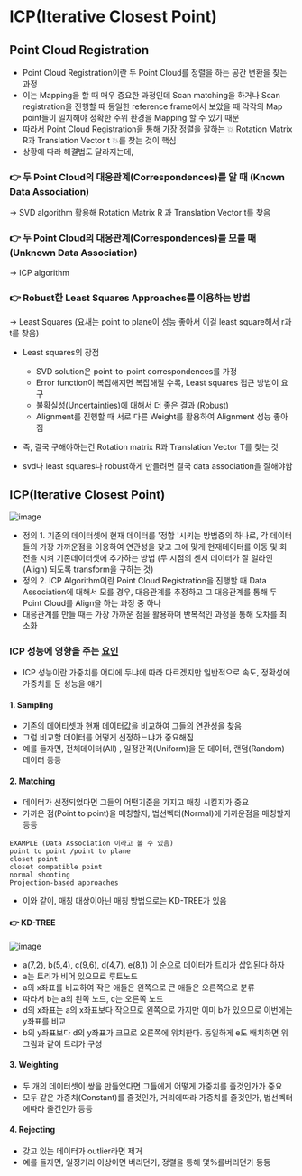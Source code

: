 ICP(Iterative Closest Point)
===
## Point Cloud Registration
- Point Cloud Registration이란 두 Point Cloud를 정렬을 하는 공간 변환을 찾는 과정
 - 이는 Mapping을 할 때 매우 중요한 과정인데 Scan matching을 하거나 Scan registration을 진행할 때 동일한 reference frame에서 보았을 때 각각의 Map point들이 일치해야 정확한 주위 환경을 Mapping 할 수 있기 때문
- 따라서 Point Cloud Registration을 통해 가장 정렬을 잘하는 💥️ Rotation Matrix R과 Translation Vector t 💥️를 찾는 것이 핵심
- 상황에 따라 해결법도 달라지는데,
### 👉️ 두 Point Cloud의 대응관계(Correspondences)를 알 때 (Known Data Association)
 → SVD algorithm 활용해 Rotation Matrix R 과 Translation Vector t를 찾음
### 👉️ 두 Point Cloud의 대응관계(Correspondences)를 모를 때 (Unknown Data Association)
 → ICP algorithm
### 👉️ Robust한 Least Squares Approaches를 이용하는 방법
 → Least Squares (요새는 point to plane이 성능 좋아서 이걸 least square해서 r과 t를 찾음)
 - Least squares의 장점
   - SVD solution은 point-to-point correspondences를 가정
   - Error function이 복잡해지면 복잡해질 수록, Least squares 접근 방법이 요구
   - 불확실성(Uncertainties)에 대해서 더 좋은 결과 (Robust)
   - Alignment를 진행할 때 서로 다른 Weight를 활용하여 Alignment 성능 좋아짐

- 즉, 결국 구해야하는건 Rotation matrix R과 Translation Vector T를 찾는 것
- svd나 least squares나 robust하게 만들려면 결국 data association을 잘해야함


## ICP(Iterative Closest Point)

![image](https://user-images.githubusercontent.com/108650199/193006852-935f8e85-9b9d-4efd-900e-9301970e9d4c.png)

- 정의 1. 기존의 데이터셋에 현재 데이터를 '정합 '시키는 방법중의 하나로, 각 데이터들의 가장 가까운점을 이용하여 연관성을 찾고 그에 맞게 현재데이터를 이동 및 회전을 시켜 기존데이터셋에 추가하는 방법 (두 시점의 센서 데이터가 잘 얼라인(Align) 되도록 transform을 구하는 것)
- 정의 2. ICP Algorithm이란 Point Cloud Registration을 진행할 때 Data Association에 대해서 모를 경우, 대응관계를 추정하고 그 대응관계를 통해 두 Point Cloud를 Align을 하는 과정 중 하나
 - 대응관계를 만들 때는 가장 가까운 점을 활용하며 반복적인 과정을 통해 오차를 최소화

### ICP 성능에 영향을 주는 [요인](https://taeyoung96.github.io/slam/SLAM_03_2/)
- ICP 성능이란 가중치를 어디에 두냐에 따라 다르겠지만 일반적으로 속도, 정확성에 가중치를 둔 성능을 얘기
#### 1. Sampling
 - 기존의 데어티셋과 현재 데이터값을 비교하여 그들의 연관성을 찾음
 - 그럼 비교할 데이터를 어떻게 선정하느냐가 중요해짐 
  - 예를 들자면, 전체데이터(All) , 일정간격(Uniform)을 둔 데이터, 랜덤(Random) 데이터 등등

#### 2. Matching
 - 데이터가 선정되었다면 그들의 어떤기준을 가지고 매칭 시킬지가 중요
 - 가까운 점(Point to point)을 매칭할지, 법선벡터(Normal)에 가까운점을 매칭할지 등등
  ```
  EXAMPLE (Data Association 이라고 볼 수 있음)
  point to point /point to plane
  closet point
  closet compatible point
  normal shooting 
  Projection-based approaches
  ```
  - 이와 같이, 매칭 대상이아닌 매칭 방법으로는 KD-TREE가 있음
  #### 👉️ KD-TREE

  ![image](https://user-images.githubusercontent.com/108650199/193011029-c3e9d279-b0b3-43cd-8213-5e88fcb62d6d.png)

  - a(7,2), b(5,4), c(9,6), d(4,7), e(8,1) 이 순으로 데이터가 트리가 삽입된다 하자
  - a는 트리가 비어 있으므로 루트노드
  - a의 x좌표를 비교하여 작은 애들은 왼쪽으로 큰 애들은 오른쪽으로 분류
  - 따라서 b는 a의 왼쪽 노드, c는 오른쪽 노드
  - d의 x좌표는 a의 x좌표보다 작으므로 왼쪽으로 가지만 이미 b가 있으므로 이번에는 y좌표를 비교
  - b의 y좌표보다 d의 y좌표가 크므로 오른쪽에 위치한다. 동일하게 e도 배치하면 위 그림과 같이 트리가 구성

#### 3. Weighting
 - 두 개의 데이터셋이 쌍을 만들었다면 그들에게 어떻게 가중치를 줄것인가가 중요
 - 모두 같은 가중치(Constant)를 줄것인가, 거리에따라 가중치를 줄것인가, 법선벡터에따라 줄건인가 등등

#### 4. Rejecting
 - 갖고 있는 데이터가 outlier라면 제거
  - 예를 들자면, 일정거리 이상이면 버리던가, 정렬을 통해 몇%를버리던가 등등


